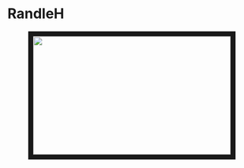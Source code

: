 # RandleH



<p align="center">
<img src="./profile/randleh.bmp" width="400" height="240" border="10">
 </p>












